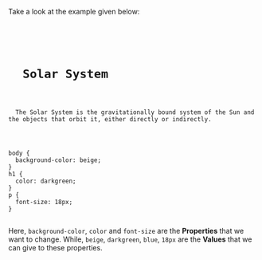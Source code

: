 Take a look at the example given below:

<Editor lang="css">
<code>
<panel lang="html">
<h1>
  Solar System
</h1>
<p>
  The Solar System is the gravitationally bound system of the Sun and the objects that orbit it, either directly or indirectly.
</p>
</panel>
<panel lang="css">
body {
  background-color: beige;
}
h1 {
  color: darkgreen;
}
p {
  font-size: 18px;
}
</panel>
</code>
</Editor>

Here, `background-color`, `color` and 
`font-size` are the **Properties**
that we want to change.
While, `beige`, `darkgreen`, 
`blue`, `18px` are the **Values**
that we can give to these properties.

